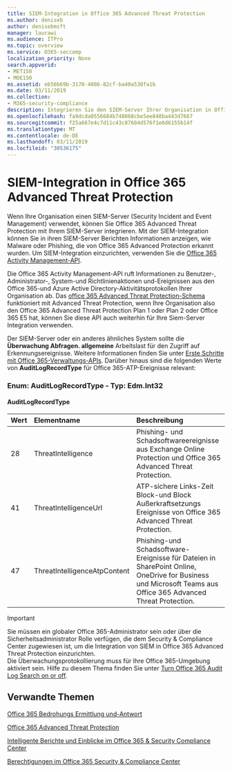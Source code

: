```yaml
---
title: SIEM-Integration in Office 365 Advanced Threat Protection
ms.author: deniseb
author: denisebmsft
manager: laurawi
ms.audience: ITPro
ms.topic: overview
ms.service: O365-seccomp
localization_priority: None
search.appverid:
- MET150
- MOE150
ms.assetid: eb56b69b-3170-4086-82cf-ba40a530fa1b
ms.date: 03/11/2019
ms.collection:
- M365-security-compliance
description: Integrieren Sie den SIEM-Server Ihrer Organisation in Office 365 Advanced Threat Protection und zugehörige Bedrohungs Ereignisse in die Office 365 Activity Management-API.
ms.openlocfilehash: fa9dcda0556684b748068cbe5ee848ba443d7667
ms.sourcegitcommit: f25a667e4c7d11c43c87604d576f1e6d6155b14f
ms.translationtype: MT
ms.contentlocale: de-DE
ms.lasthandoff: 03/11/2019
ms.locfileid: "30536175"
---
```

# <a name="siem-integration-with-office-365-advanced-threat-protection"></a>SIEM-Integration in Office 365 Advanced Threat Protection

Wenn Ihre Organisation einen SIEM-Server (Security Incident and Event Management) verwendet, können Sie Office 365 Advanced Threat Protection mit Ihrem SIEM-Server integrieren. Mit der SIEM-Integration können Sie in ihren SIEM-Server Berichten Informationen anzeigen, wie Malware oder Phishing, die von Office 365 Advanced Protection erkannt wurden. Um SIEM-Integration einzurichten, verwenden Sie die [Office 365 Activity Management-API](https://docs.microsoft.com/office/office-365-management-api/office-365-management-activity-api-reference). 

Die Office 365 Activity Management-API ruft Informationen zu Benutzer-, Administrator-, System-und Richtlinienaktionen und-Ereignissen aus den Office 365-und Azure Active Directory-Aktivitätsprotokollen Ihrer Organisation ab. Das [office 365 Advanced Threat Protection-Schema](https://docs.microsoft.com/office/office-365-management-api/office-365-management-activity-api-schema#office-365-advanced-threat-protection-and-threat-intelligence-schema) funktioniert mit Advanced Threat Protection, wenn Ihre Organisation also den Office 365 Advanced Threat Protection Plan 1 oder Plan 2 oder Office 365 E5 hat, können Sie diese API auch weiterhin für Ihre Siem-Server Integration verwenden. 

Der SIEM-Server oder ein anderes ähnliches System sollte die **Überwachung Abfragen. allgemeine** Arbeitslast für den Zugriff auf Erkennungsereignisse. Weitere Informationen finden Sie unter [Erste Schritte mit Office 365-Verwaltungs-APIs](https://docs.microsoft.com/office/office-365-management-api/get-started-with-office-365-management-apis). Darüber hinaus sind die folgenden Werte von **AuditLogRecordType** für Office 365-ATP-Ereignisse relevant:

### <a name="enum-auditlogrecordtype---type-edmint32"></a>Enum: AuditLogRecordType - Typ: Edm.Int32

#### <a name="auditlogrecordtype"></a>AuditLogRecordType

|Wert|Elementname|Beschreibung|
|:-----|:-----|:-----|
|28|ThreatIntelligence|Phishing- und Schadsoftwareereignisse aus Exchange Online Protection und Office 365 Advanced Threat Protection.|
|41|ThreatIntelligenceUrl|ATP-sichere Links-Zeit Block-und Block Außerkraftsetzungs Ereignisse von Office 365 Advanced Threat Protection.|
|47|ThreatIntelligenceAtpContent|Phishing-und Schadsoftware-Ereignisse für Dateien in SharePoint Online, OneDrive for Business und Microsoft Teams aus Office 365 Advanced Threat Protection.|

> [!IMPORTANT]
> Sie müssen ein globaler Office 365-Administrator sein oder über die Sicherheitsadministrator Rolle verfügen, die dem Security & Compliance Center zugewiesen ist, um die Integration von SIEM in Office 365 Advanced Threat Protection einzurichten.<br/>Die Überwachungsprotokollierung muss für Ihre Office 365-Umgebung aktiviert sein. Hilfe zu diesem Thema finden Sie unter [Turn Office 365 Audit Log Search on or off](turn-audit-log-search-on-or-off.md).

## <a name="related-topics"></a>Verwandte Themen

[Office 365 Bedrohungs Ermittlung und-Antwort](office-365-ti.md)

[Office 365 Advanced Threat Protection](office-365-atp.md)

[Intelligente Berichte und Einblicke im Office 365 &amp; Security Compliance Center](reports-and-insights-in-security-and-compliance.md)
  
[Berechtigungen im Office 365 Security &amp; Compliance Center](permissions-in-the-security-and-compliance-center.md)
  
